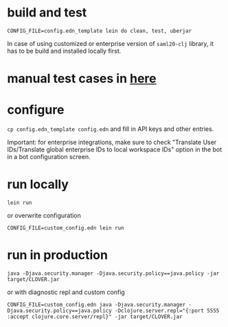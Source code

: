 
# build and test 
```
CONFIG_FILE=config.edn_template lein do clean, test, uberjar
```

In case of using customized or enterprise version of `saml20-clj` library, it has to be build and installed locally first.

# manual test cases in [here](TESTING.md)


# configure

`cp config.edn_template config.edn` and fill in API keys and other entries.

Important: for enterprise integrations, make sure to check "Translate User IDs/Translate global enterprise IDs to local workspace IDs" option in the bot in a bot configuration screen.


# run locally
```
lein run
```

or overwrite configuration
```
CONFIG_FILE=custom_config.edn lein run
```

# run in production
```
java -Djava.security.manager -Djava.security.policy==java.policy -jar target/CLOVER.jar
```

or with diagnostic repl and custom config
```
CONFIG_FILE=custom_config.edn java -Djava.security.manager -Djava.security.policy==java.policy -Dclojure.server.repl="{:port 5555 :accept clojure.core.server/repl}" -jar target/CLOVER.jar
```
